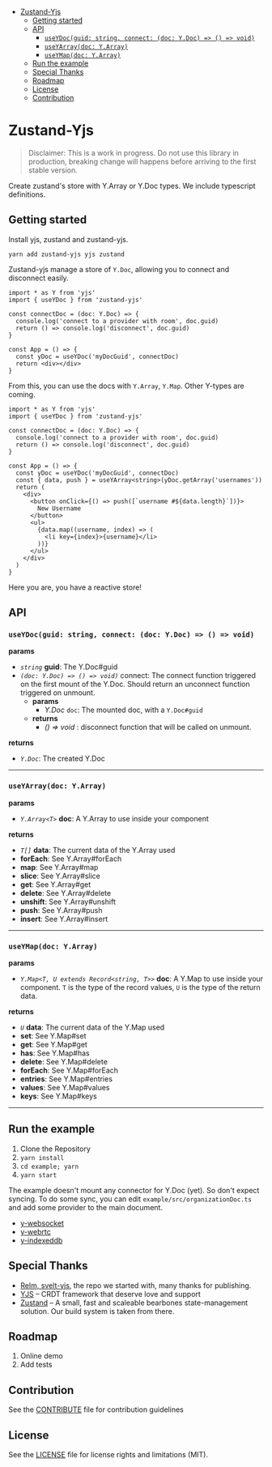 <!-- START doctoc generated TOC please keep comment here to allow auto update -->
<!-- DON'T EDIT THIS SECTION, INSTEAD RE-RUN doctoc TO UPDATE -->

- [Zustand-Yjs](#zustand-yjs)
  - [Getting started](#getting-started)
  - [API](#api)
    - [`useYDoc(guid: string, connect: (doc: Y.Doc) => () => void)`](#useydocguid-string-connect-doc-ydoc----void)
    - [`useYArray(doc: Y.Array)`](#useyarraydoc-yarray)
    - [`useYMap(doc: Y.Array)`](#useymapdoc-yarray)
  - [Run the example](#run-the-example)
  - [Special Thanks](#special-thanks)
  - [Roadmap](#roadmap)
  - [License](#license)
  - [Contribution](#contribution)

<!-- END doctoc generated TOC please keep comment here to allow auto update -->

# Zustand-Yjs

> Disclaimer: This is a work in progress. Do not use this library in production,
> breaking change will happens before arriving to the first stable version.

Create zustand's store with Y.Array or Y.Doc types.
We include typescript definitions.

## Getting started

Install yjs, zustand and zustand-yjs.

```
yarn add zustand-yjs yjs zustand
```

Zustand-yjs manage a store of `Y.Doc`, allowing you to connect and disconnect easily.

```tsx
import * as Y from 'yjs'
import { useYDoc } from 'zustand-yjs'

const connectDoc = (doc: Y.Doc) => {
  console.log('connect to a provider with room', doc.guid)
  return () => console.log('disconnect', doc.guid)
}

const App = () => {
  const yDoc = useYDoc('myDocGuid', connectDoc)
  return <div></div>
}
```

From this, you can use the docs with `Y.Array`, `Y.Map`. Other Y-types are coming.

```tsx
import * as Y from 'yjs'
import { useYDoc } from 'zustand-yjs'

const connectDoc = (doc: Y.Doc) => {
  console.log('connect to a provider with room', doc.guid)
  return () => console.log('disconnect', doc.guid)
}

const App = () => {
  const yDoc = useYDoc('myDocGuid', connectDoc)
  const { data, push } = useYArray<string>(yDoc.getArray('usernames'))
  return (
    <div>
      <button onClick={() => push([`username #${data.length}`])}>
        New Username
      </button>
      <ul>
        {data.map((username, index) => (
          <li key={index}>{username}</li>
        ))}
      </ul>
    </div>
  )
}
```

Here you are, you have a reactive store!

## API

### `useYDoc(guid: string, connect: (doc: Y.Doc) => () => void)`

**params**

- _`string`_ **guid**: The Y.Doc#guid
- _`(doc: Y.Doc) => () => void)`_ connect: The connect function triggered on the first mount of the Y.Doc. Should return an unconnect function triggered on unmount.
  - **params**
    - _Y.Doc_ `doc`: The mounted doc, with a `Y.Doc#guid`
  - **returns**
    - _() => void_ : disconnect function that will be called on unmount.

**returns**

- _`Y.Doc`_: The created Y.Doc

---

### `useYArray(doc: Y.Array)`

**params**

- _`Y.Array<T>`_ **doc**: A Y.Array to use inside your component

**returns**

- _`T[]`_ **data**: The current data of the Y.Array used
- **forEach**: See Y.Array#forEach
- **map**: See Y.Array#map
- **slice**: See Y.Array#slice
- **get**: See Y.Array#get
- **delete**: See Y.Array#delete
- **unshift**: See Y.Array#unshift
- **push**: See Y.Array#push
- **insert**: See Y.Array#insert

---

### `useYMap(doc: Y.Array)`

**params**

- _`Y.Map<T, U extends Record<string, T>>`_ **doc**: A Y.Map to use inside your component. `T` is the type of the record values, `U` is the type of the return data.

**returns**

- _`U`_ **data**: The current data of the Y.Map used
- **set**: See Y.Map#set
- **get**: See Y.Map#get
- **has**: See Y.Map#has
- **delete**: See Y.Map#delete
- **forEach**: See Y.Map#forEach
- **entries**: See Y.Map#entries
- **values**: See Y.Map#values
- **keys**: See Y.Map#keys

---

## Run the example

1. Clone the Repository
2. `yarn install`
3. `cd example; yarn`
4. `yarn start`

The example doesn't mount any connector for Y.Doc (yet). So don't expect syncing.
To do some sync, you can edit `example/src/organizationDoc.ts` and add some provider to the main document.

- [y-websocket](https://github.com/yjs/y-websocket)
- [y-webrtc](https://github.com/yjs/y-webrtc)
- [y-indexeddb](https://github.com/yjs/y-indexeddb)

## Special Thanks

- [Relm, svelt-yjs](https://github.com/relm-us/svelt-yjs/), the repo we started with, many thanks for publishing.
- [YJS](https://github.com/yjs/yjs) – CRDT framework that deserve love and support
- [Zustand](https://github.com/pmndrs/zustand) – A small, fast and scaleable bearbones state-management solution. Our build system is taken from there.

## Roadmap

1. Online demo
2. Add tests

## Contribution

See the [CONTRIBUTE](CONTRIBUTING.md) file for contribution guidelines

## License

See the [LICENSE](LICENSE.md) file for license rights and limitations (MIT).
